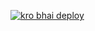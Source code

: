 [![kro bhai deploy ](https://www.herokucdn.com/deploy/button.svg)](https://heroku.com/deploy?template=Link)

